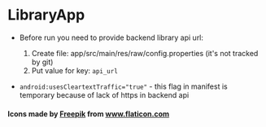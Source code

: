 # LibraryApp

* Before run you need to provide backend library api url:

    1. Create file: app/src/main/res/raw/config.properties (it's not tracked by git)
    2. Put value for key: `api_url`

* `android:usesCleartextTraffic="true"` - this flag in manifest is temporary because of lack of https in backend api

#### Icons made by <a href="https://www.flaticon.com/authors/freepik" title="Freepik">Freepik</a> from <a href="https://www.flaticon.com/" title="Flaticon"> www.flaticon.com</a>